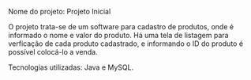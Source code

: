 Nome do projeto: Projeto Inicial

O projeto trata-se de um software para cadastro de produtos, onde é informado o nome e valor do produto.
Há uma tela de listagem para verficação de cada produto cadastrado, e informando o ID do produto é possível colocá-lo a venda.

Tecnologias utilizadas: Java e MySQL.
